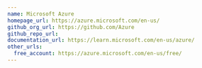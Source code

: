 ```yaml
---
name: Microsoft Azure
homepage_url: https://azure.microsoft.com/en-us/
github_org_url: https://github.com/Azure
github_repo_url:
documentation_url: https://learn.microsoft.com/en-us/azure/
other_urls:
  free_account: https://azure.microsoft.com/en-us/free/
---
```

